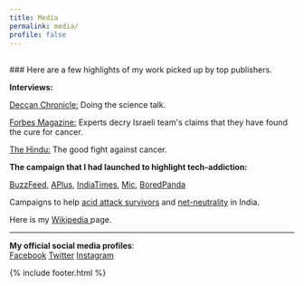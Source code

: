 ```yaml
---
title: Media
permalink: media/
profile: false
---
```

<br>
### Here are a few highlights of my work picked up by top publishers.

**Interviews:**

[Deccan Chronicle:](https://www.deccanchronicle.com/technology/in-other-news/081117/doing-the-science-talk.html) Doing the science talk.

[Forbes Magazine:](https://www.forbes.com/sites/robinseatonjefferson/2019/01/30/experts-decry-israeli-teams-claims-that-they-have-found-the-cure-for-cancer/) Experts decry Israeli team's claims that they have found the cure for cancer.

[The Hindu:](https://www.thehindu.com/sci-tech/health/2018-witnessed-significant-progress-in-the-diagnosis-of-various-types-of-cancer-and-important-breakthroughs-in-treatment/article26172591.ece) The good fight against cancer.

**The campaign that I had launched to highlight tech-addiction:**

[BuzzFeed](https://www.buzzfeed.com/declancashin/talkin-bout-my-generation), [APlus](http://aplus.com/a/Ajit-Johnson-This-Generation-Clever-Posters), [IndiaTimes](http://www.indiatimes.com/lifestyle/self/you-need-to-live-your-life-well-because-its-the-only-life-you-have-244463.html), [Mic](https://mic.com/articles/115034/these-posters-hilariously-sum-up-what-technology-is-doing-to-our-relationships), [BoredPanda](http://www.boredpanda.com/this-generation-satirical-posters-ajit-johnson/)

Campaigns to help [acid attack survivors](https://www.facebook.com/logical.indian/posts/705331469596575) and [net-neutrality](https://www.facebook.com/logical.indian/posts/701408043322251) in India.

Here is my [Wikipedia ](https://en.wikipedia.org/wiki/Ajit_Johnson)page.

---
**My official social media profiles**:  
<i class="fab fa-facebook"></i>[ Facebook](https://www.facebook.com/ajitjohnsonnirmal)
<i class="fab fa-twitter-square"></i>[ Twitter](https://twitter.com/ajitjohnson_n)
<i class="fab fa-instagram"></i>[ Instagram](https://www.instagram.com/ajitjohnson_n/)

{% include footer.html %}
